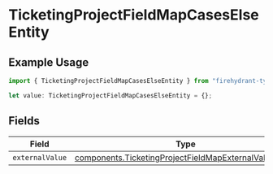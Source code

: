 # TicketingProjectFieldMapCasesElseEntity

## Example Usage

```typescript
import { TicketingProjectFieldMapCasesElseEntity } from "firehydrant-typescript-sdk/models/components";

let value: TicketingProjectFieldMapCasesElseEntity = {};
```

## Fields

| Field                                                                                                                            | Type                                                                                                                             | Required                                                                                                                         | Description                                                                                                                      |
| -------------------------------------------------------------------------------------------------------------------------------- | -------------------------------------------------------------------------------------------------------------------------------- | -------------------------------------------------------------------------------------------------------------------------------- | -------------------------------------------------------------------------------------------------------------------------------- |
| `externalValue`                                                                                                                  | [components.TicketingProjectFieldMapExternalValueEntity](../../models/components/ticketingprojectfieldmapexternalvalueentity.md) | :heavy_minus_sign:                                                                                                               | N/A                                                                                                                              |